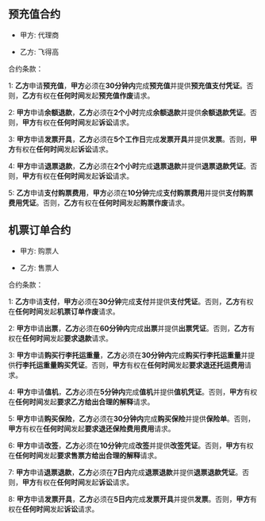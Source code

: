 ## 预充值合约
- 甲方: 代理商 

- 乙方: 飞得高 

合约条款：

1:  **乙方**申请**预充值**，**甲方**必须在**30分钟内**完成**预充值**并提供**预充值支付凭证**。否则，**乙方**有权在**任何时间**发起**预充值作废**请求。

2:  **甲方**申请**余额退款**，**乙方**必须在**2个小时**完成**余额退款**并提供**余额退款凭证**。否则，**甲方**有权在**任何时间**发起**诉讼**请求。

3:  **甲方**申请**发票开具**，**乙方**必须在**5个工作日**完成**发票开具**并提供**发票**。否则，**甲方**有权在**任何时间**发起**诉讼**请求。

4:  **甲方**申请**退票退款**，**乙方**必须在**2个小时**完成**退票退款**并提供**退票退款凭证**。否则，**甲方**有权在**任何时间**发起**诉讼**请求。

5:  **乙方**申请**支付购票费用**，**甲方**必须在**10分钟**完成**支付购票费用**并提供**支付购票费用凭证**。否则，**乙方**有权在**任何时间**发起**购票作废**请求。


## 机票订单合约
- 甲方: 购票人 

- 乙方: 售票人 

合约条款：

1:  **乙方**申请**支付**，**甲方**必须在**30分钟**完成**支付**并提供**支付凭证**。否则，**乙方**有权在**任何时间**发起**机票订单作废**请求。

2:  **甲方**申请**出票**，**乙方**必须在**60分钟内**完成**出票**并提供**出票凭证**。否则，**乙方**有权在**任何时间**发起**要求退款**请求。

3:  **甲方**申请**购买行李托运重量**，**乙方**必须在**30分钟内**完成**购买行李托运重量**并提供**行李托运重量购买凭证**。否则，**甲方**有权在**任何时间**发起**要求退还托运费用**请求。

4:  **甲方**申请**值机**，**乙方**必须在**5分钟内**完成**值机**并提供**值机凭证**。否则，**甲方**有权在**任何时间**发起**要求乙方给出合理的解释**请求。

5:  **甲方**申请**购买保险**，**乙方**必须在**30分钟内**完成**购买保险**并提供**保险单**。否则，**甲方**有权在**任何时间**发起**要求退还保险费用费用**请求。

6:  **甲方**申请**改签**，**乙方**必须在**10分钟**完成**改签**并提供**改签凭证**。否则，**甲方**有权在**任何时间**发起**要求售票方给出合理的解释**请求。

7:  **甲方**申请**退票退款**，**乙方**必须在**7日内**完成**退票退款**并提供**退票退款凭证**。否则，**甲方**有权在**任何时间**发起**诉讼**请求。

8:  **甲方**申请**发票开具**，**乙方**必须在**5日内**完成**发票开具**并提供**发票**。否则，**甲方**有权在**任何时间**发起**诉讼**请求。



